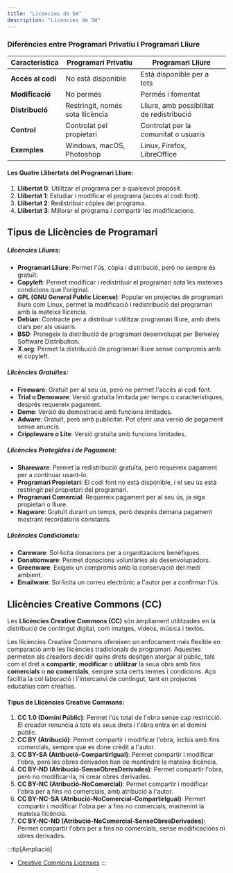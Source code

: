 ```yaml
---
title: "Licencies de SW"
description: "Licencies de SW"
---
```


### Diferències entre Programari Privatiu i Programari Lliure

| Característica      | Programari Privatiu               | Programari Lliure                          |
|--------------------|-----------------------------------|--------------------------------------------|
| **Accés al codi**   | No està disponible                | Està disponible per a tots                 |
| **Modificació**     | No permés                        | Permés i fomentat                         |
| **Distribució**     | Restringit, només sota llicència  | Lliure, amb possibilitat de redistribució  |
| **Control**         | Controlat pel propietari          | Controlat per la comunitat o usuaris       |
| **Exemples**        | Windows, macOS, Photoshop         | Linux, Firefox, LibreOffice                |

#### **Les Quatre Llibertats del Programari Lliure**:

1. **Llibertat 0**: Utilitzar el programa per a qualsevol propòsit.
2. **Llibertat 1**: Estudiar i modificar el programa (accés al codi font).
3. **Llibertat 2**: Redistribuir còpies del programa.
4. **Llibertat 3**: Millorar el programa i compartir les modificacions.

## Tipus de Llicències de Programari

##### **Llicències Lliures**:
- **Programari Lliure**: Permet l'ús, còpia i distribució, però no sempre és gratuït.
- **Copyleft**: Permet modificar i redistribuir el programari sota les mateixes condicions que l'original.
- **GPL (GNU General Public License)**: Popular en projectes de programari lliure com Linux, permet la modificació i redistribució del programari amb la mateixa llicència.
- **Debian**: Contracte per a distribuir i utilitzar programari lliure, amb drets clars per als usuaris.
- **BSD**: Protegeix la distribució de programari desenvolupat per Berkeley Software Distribution.
- **X.org**: Permet la distribució de programari lliure sense compromís amb el copyleft.

##### **Llicències Gratuïtes**:
- **Freeware**: Gratuït per al seu ús, però no permet l'accés al codi font.
- **Trial o Demoware**: Versió gratuïta limitada per temps o característiques, després requereix pagament.
- **Demo**: Versió de demostració amb funcions limitades.
- **Adware**: Gratuït, però amb publicitat. Pot oferir una versió de pagament sense anuncis.
- **Crippleware o Lite**: Versió gratuïta amb funcions limitades.

##### **Llicències Protegides i de Pagament**:
- **Shareware**: Permet la redistribució gratuïta, però requereix pagament per a continuar usant-lo.
- **Programari Propietari**: El codi font no està disponible, i el seu ús està restringit pel propietari del programari.
- **Programari Comercial**: Requereix pagament per al seu ús, ja siga propietari o lliure.
- **Nagware**: Gratuït durant un temps, però després demana pagament mostrant recordatoris constants.

##### **Llicències Condicionals**:
- **Careware**: Sol·licita donacions per a organitzacions benèfiques.
- **Donationware**: Permet donacions voluntàries als desenvolupadors.
- **Greenware**: Exigeix un compromís amb la conservació del medi ambient.
- **Emailware**: Sol·licita un correu electrònic a l'autor per a confirmar l'ús.

## Llicències Creative Commons (CC)

Les **Llicències Creative Commons (CC)** són àmpliament utilitzades en la distribució de contingut digital, com imatges, vídeos, música i textos.

Les llicències Creative Commons ofereixen un enfocament més flexible en comparació amb les llicències tradicionals de programari. Aquestes permeten als creadors decidir quins drets desitgen atorgar al públic, tals com el dret a **compartir**, **modificar** o **utilitzar** la seua obra amb fins **comercials** o **no comercials**, sempre sota certs termes i condicions. Açò facilita la col·laboració i l'intercanvi de contingut, tant en projectes educatius com creatius.

#### Tipus de Llicències Creative Commons:

1. **CC 1.0 (Domini Públic)**: Permet l'ús total de l'obra sense cap restricció. El creador renuncia a tots els seus drets i l'obra entra en el domini públic.
2. **CC BY (Atribució)**: Permet compartir i modificar l'obra, inclús amb fins comercials, sempre que es done crèdit a l'autor.
3. **CC BY-SA (Atribució-CompartirIgual)**: Permet compartir i modificar l'obra, però les obres derivades han de mantindre la mateixa llicència.
4. **CC BY-ND (Atribució-SenseObresDerivades)**: Permet compartir l'obra, però no modificar-la, ni crear obres derivades.
5. **CC BY-NC (Atribució-NoComercial)**: Permet compartir i modificar l'obra per a fins no comercials, amb atribució a l'autor.
6. **CC BY-NC-SA (Atribució-NoComercial-CompartirIgual)**: Permet compartir i modificar l'obra per a fins no comercials, mantenint la mateixa llicència.
7. **CC BY-NC-ND (Atribució-NoComercial-SenseObresDerivades)**: Permet compartir l'obra per a fins no comercials, sense modificacions ni obres derivades.

:::tip[Ampliació]
- [Creative Commons Licenses](https://www.youtube.com/watch?v=srVPLrmlBJY)
:::
